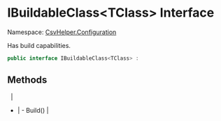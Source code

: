 # IBuildableClass&lt;TClass&gt; Interface

Namespace: [CsvHelper.Configuration](/api/CsvHelper.Configuration)

Has build capabilities.

```cs
public interface IBuildableClass<TClass> : 
```

## Methods
&nbsp; | &nbsp;
- | -
Build() | 
